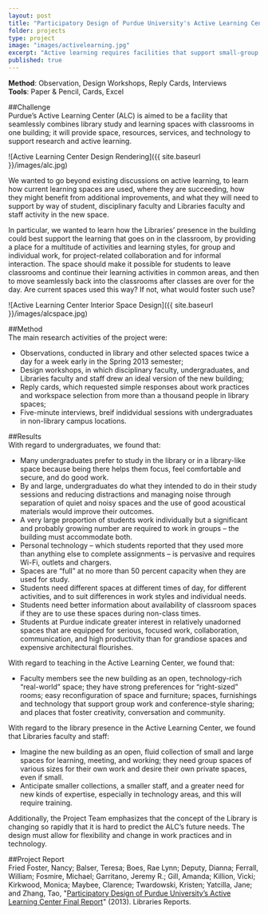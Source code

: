 ```yaml
---
layout: post
title: "Participatory Design of Purdue University's Active Learning Center"
folder: projects
type: project
image: "images/activelearning.jpg"
excerpt: "Active learning requires facilities that support small-group work, peer learning, the use of technology, and other classroom innovations. The Active Learning Center planned at Purdue is intended to provide classroom space combined seamlessly with library space to meet these needs. As part of an interdisciplinary team, we conducted a series of information-gathering activities to gain insight into the range of activities, work practices and preferences that the new Active Learning Center must support."
published: true
---
```


**Method**: Observation, Design Workshops, Reply Cards, Interviews      
**Tools**: Paper & Pencil, Cards, Excel

##Challenge  
Purdue’s Active Learning Center (ALC) is aimed to be a facility that seamlessly combines library study and learning spaces with classrooms in one building; it will provide space, resources, services, and technology to support research and active learning.

![Active Learning Center Design Rendering]({{ site.baseurl }}/images/alc.jpg) 

We wanted to go beyond existing discussions on active learning, to learn how current learning spaces are used, where they are succeeding, how they might benefit from additional improvements, and what they will need to support by way of student, disciplinary faculty and Libraries faculty and staff activity in the new space. 

In particular, we wanted to learn how the Libraries’ presence in the building could best support the learning that goes on in the classroom, by providing a place for a multitude of activities and learning styles, for group and individual work, for project-related collaboration and for informal interaction. The space should make it possible for students to leave classrooms and continue their learning activities in common areas, and then to move seamlessly back into the classrooms after classes are over for the day. Are current spaces used this way? If not, what would foster such use?

![Active Learning Center Interior Space Design]({{ site.baseurl }}/images/alcspace.jpg)


##Method  
The main research activities of the project were:  

- Observations, conducted in library and other selected spaces twice a day for a week early in the Spring 2013 semester;  
- Design workshops, in which disciplinary faculty, undergraduates, and Libraries faculty and staff drew an ideal version of the new building;   
- Reply cards, which requested simple responses about work practices and workspace selection from more than a thousand people in library spaces;   
- Five-minute interviews, breif indidvidual sessions with undergraduates in non-library campus locations.    

##Results  
With regard to undergraduates, we found that:  

- Many undergraduates prefer to study in the library or in a library-like space because being there helps them focus, feel comfortable and secure, and do good work.
- By and large, undergraduates do what they intended to do in their study sessions and reducing distractions and managing noise through separation of quiet and noisy spaces and the use of good acoustical materials would improve their outcomes.
- A very large proportion of students work individually but a significant and probably growing number are required to work in groups – the building must accommodate both.
- Personal technology – which students reported that they used more than anything else to complete assignments – is pervasive and requires Wi-Fi, outlets and chargers.
- Spaces are “full” at no more than 50 percent capacity when they are used for study.
- Students need different spaces at different times of day, for different activities, and to suit
differences in work styles and individual needs.
- Students need better information about availability of classroom spaces if they are to use
these spaces during non-class times.
- Students at Purdue indicate greater interest in relatively unadorned spaces that are equipped for serious, focused work, collaboration, communication, and high productivity than for grandiose spaces and expensive architectural flourishes.

With regard to teaching in the Active Learning Center, we found that:  

- Faculty members see the new building as an open, technology-rich “real-world” space; they have strong preferences for “right-sized” rooms; easy reconfiguration of space and furniture; spaces, furnishings and technology that support group work and conference-style sharing; and places that foster creativity, conversation and community.

With regard to the library presence in the Active Learning Center, we found that Libraries faculty and staff:  

- Imagine the new building as an open, fluid collection of small and large spaces for learning, meeting, and working; they need group spaces of various sizes for their own work and desire their own private spaces, even if small.
- Anticipate smaller collections, a smaller staff, and a greater need for new kinds of expertise, especially in technology areas, and this will require training.

Additionally, the Project Team emphasizes that the concept of the Library is changing so rapidly that it is hard to predict the ALC’s future needs. The design must allow for flexibility and change in work practices and in technology. 

##Project Report   
Fried Foster, Nancy; Balser, Teresa; Boes, Rae Lynn; Deputy, Dianna; Ferrall, William; Fosmire, Michael; Garritano, Jeremy R.; Gill, Amanda; Killion, Vicki; Kirkwood, Monica; Maybee, Clarence; Twardowski, Kristen; Yatcilla, Jane; and Zhang, Tao, "[Participatory Design of Purdue University’s Active Learning Center Final Report](http://docs.lib.purdue.edu/libreports/1)" (2013). Libraries Reports. 